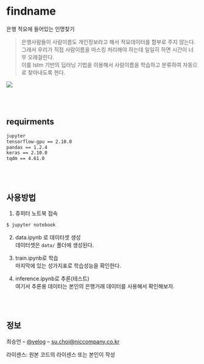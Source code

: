 # findname
은행 적요에 들어있는 인명찾기
> 은행사람들이 사람이름도 개인정보라고 해서 적요데이터를 함부로 주지 않는다. <br>그래서 우리가 직접 사람이름을 마스킹 처리해야 하는데 일일히 하면 시간이 너무 오래걸린다. <br>이를 lstm 기반의 딥러닝 기법을 이용해서 사람이름을 학습하고 분류하여 자동으로 찾아내도록 한다. 

![](./path/to/image.png)

<br>
<br>

## requirments
``` cmd
jupyter
tensorflow-gpu == 2.10.0
pandas == 1.2.4
keras == 2.10.0
tqdm == 4.61.0
```
<br>
<br>

## 사용방법
1. 쥬피터 노트북 접속 
``` cmd
$ jupyter notebook
```
2. data.ipynb 로 데이터셋 생성<br>
데이터셋은 ```data/``` 폴더에 생성된다.

3. train.ipynb로 학습<br>
마지막에 있는 성가지표로 학습성능을 확인한다.

4. inference.ipynb로 추론(테스트)<br>
여기서 추론용 데이터는 본인의 은행거래 데이터를 사용해서 확인해보자.

<br>
<br>

## 정보
최승언 – [@velog](https://velog.io/@csu5216) – su.choi@niccompany.co.kr

라이센스: 원본 코드의 라이센스 또는 본인이 작성


